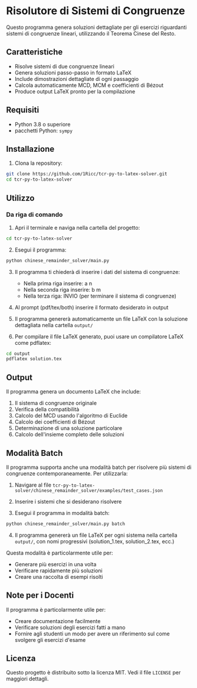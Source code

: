 # Risolutore di Sistemi di Congruenze

Questo programma genera soluzioni dettagliate per gli esercizi riguardanti sistemi di congruenze lineari, utilizzando il Teorema Cinese del Resto. 

## Caratteristiche

- Risolve sistemi di due congruenze lineari
- Genera soluzioni passo-passo in formato LaTeX
- Include dimostrazioni dettagliate di ogni passaggio
- Calcola automaticamente MCD, MCM e coefficienti di Bézout
- Produce output LaTeX pronto per la compilazione

## Requisiti

- Python 3.8 o superiore
- pacchetti Python: `sympy`

## Installazione

1. Clona la repository:
```bash
git clone https://github.com/1Ricc/tcr-py-to-latex-solver.git
cd tcr-py-to-latex-solver
```

## Utilizzo

### Da riga di comando

1. Apri il terminale e naviga nella cartella del progetto:
```bash
cd tcr-py-to-latex-solver
```

2. Esegui il programma:
```bash
python chinese_remainder_solver/main.py
```

3. Il programma ti chiederà di inserire i dati del sistema di congruenze:
   - Nella prima riga inserire: a n
   - Nella seconda riga inserire: b m
   - Nella terza riga: INVIO (per terminare il sistema di congruenze)

4. Al prompt (pdf/tex/both) inserire il formato desiderato in output

5. Il programma genererà automaticamente un file LaTeX con la soluzione dettagliata nella cartella `output/`

6. Per compilare il file LaTeX generato, puoi usare un compilatore LaTeX come pdflatex:
```bash
cd output
pdflatex solution.tex
```

## Output

Il programma genera un documento LaTeX che include:

1. Il sistema di congruenze originale
2. Verifica della compatibilità
3. Calcolo del MCD usando l'algoritmo di Euclide
4. Calcolo dei coefficienti di Bézout
5. Determinazione di una soluzione particolare
6. Calcolo dell'insieme completo delle soluzioni

## Modalità Batch

Il programma supporta anche una modalità batch per risolvere più sistemi di congruenze contemporaneamente. Per utilizzarla:

1. Navigare al file `tcr-py-to-latex-solver/chinese_remainder_solver/examples/test_cases.json`

2. Inserire i sistemi che si desiderano risolvere

3. Esegui il programma in modalità batch:
```bash
python chinese_remainder_solver/main.py batch 
```

4. Il programma genererà un file LaTeX per ogni sistema nella cartella `output/`, con nomi progressivi (solution_1.tex, solution_2.tex, ecc.)

Questa modalità è particolarmente utile per:
- Generare più esercizi in una volta
- Verificare rapidamente più soluzioni
- Creare una raccolta di esempi risolti

## Note per i Docenti

Il programma è particolarmente utile per:
- Creare documentazione facilmente
- Verificare soluzioni degli esercizi fatti a mano
- Fornire agli studenti un modo per avere un riferimento sul come svolgere gli esercizi d'esame

## Licenza

Questo progetto è distribuito sotto la licenza MIT. Vedi il file `LICENSE` per maggiori dettagli. 